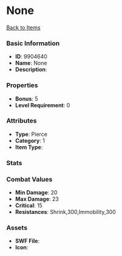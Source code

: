 # None



[Back to Items](../items.md)

### Basic Information

- **ID**: 9904640
- **Name**: None
- **Description**: 

### Properties

- **Bonus**: 5
- **Level Requirement**: 0

### Attributes

- **Type**: Pierce
- **Category**: 1
- **Item Type**: 

### Stats


### Combat Values

- **Min Damage**: 20
- **Max Damage**: 23
- **Critical**: 15
- **Resistances**: Shrink,300,Immobility,300

### Assets

- **SWF File**: 
- **Icon**: 

